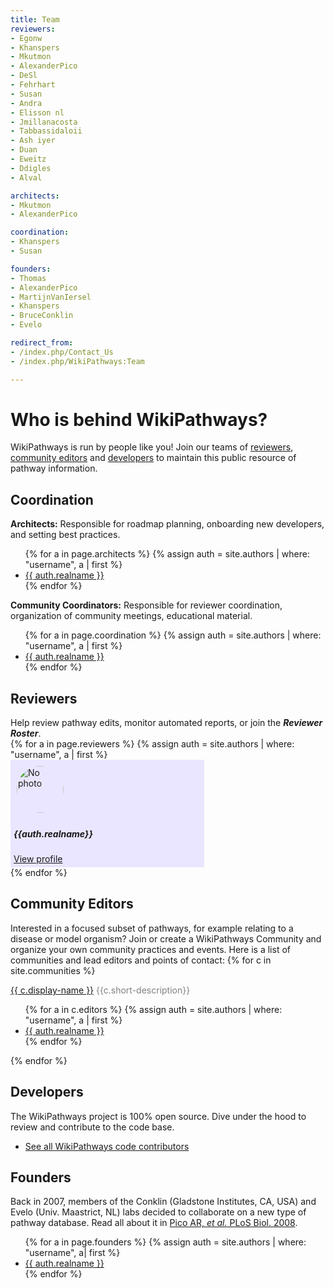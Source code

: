 ```yaml
---
title: Team
reviewers:
- Egonw
- Khanspers
- Mkutmon
- AlexanderPico
- DeSl
- Fehrhart
- Susan
- Andra
- Elisson nl
- Jmillanacosta
- Tabbassidaloii
- Ash iyer
- Duan
- Eweitz
- Ddigles
- Alval

architects:
- Mkutmon
- AlexanderPico

coordination:
- Khanspers
- Susan

founders:
- Thomas
- AlexanderPico
- MartijnVanIersel
- Khanspers
- BruceConklin
- Evelo

redirect_from: 
- /index.php/Contact_Us
- /index.php/WikiPathways:Team

---
```

<h1>Who is behind WikiPathways?</h1>
WikiPathways is run by people like you! Join our teams of <a href="#reviewers">reviewers</a>, <a href="#community_editors">community editors</a> and <a href="#developers">developers</a> to maintain this public resource of pathway information.

<a name="architects"/>
<h2>Coordination</h2>
<b>Architects:</b> Responsible for roadmap planning, onboarding new developers, and setting best practices.
<ul>
{% for a in page.architects %}
    {% assign auth = site.authors | where: "username", a | first  %}
    <li><a href="{{site.url}}/authors/{{a}}.html" title="View profile">{{ auth.realname }}</a></li>
{% endfor %}
</ul>
<b>Community Coordinators:</b> Responsible for reviewer coordination, organization of community meetings, educational material.
<ul>
{% for a in page.coordination %}
    {% assign auth = site.authors | where: "username", a | first  %}
    <li><a href="{{site.url}}/authors/{{a}}.html" title="View profile">{{ auth.realname }}</a></li>
{% endfor %}
</ul>

<a name="reviewers"/>
<h2>Reviewers</h2>
Help review pathway edits, monitor automated reports, or join the <b><i>Reviewer Roster</i></b>.
<div class="row">
{% for a in page.reviewers %}
    {% assign auth = site.authors | where: "username", a | first  %}
<div class="col-sm-3"><div class="card mb-3" style="max-width: 300px; padding:5px; background-color:#eae6ff;">
  <div class="row no-gutters">
    <div class="col-md-4">
      <img src="https://github.com/{{auth.github}}.png" style="object-fit: cover; border-radius: 50%; width: 75px; margin: 5px;" class="card-img" alt="No photo">
    </div>
    <div class="col-md-8">
      <div class="card-body">
        <h5 class="card-title">{{auth.realname}}</h5>
        <p class="card-text"></p>
        <a href="{{auth.url}}" class="btn btn-sm btn-info">View profile</a>
      </div>
    </div>
  </div>
</div></div>
{% endfor %}
</div>

<a name="community_editors"/>
<h2>Community Editors</h2>
Interested in a focused subset of pathways, for example relating to a disease or model organism? Join or create a WikiPathways Community and organize your own community practices and events. Here is a list of communities and lead editors and points of contact:
{% for c in site.communities %}
<p style="margin-bottom:0px;">
<a class="btn btn-sm btn-pill btn-community" href="{{ c.url }}">{{ c.display-name }}</a>
<span style="color:gray;">{{c.short-description}}</span>
</p>
<ul>
    {% for a in c.editors %}
        {% assign auth = site.authors | where: "username", a | first  %}
        <li><a href="{{site.url}}/authors/{{a}}.html" title="View profile">{{ auth.realname }}</a></li>
    {% endfor %}
</ul>
{% endfor %}

<a name="developers"/>
<h2>Developers</h2>
The WikiPathways project is 100% open source. Dive under the hood to review and contribute to the code base.
<ul>
    <li><a href="https://github.com/orgs/wikipathways/people" title="View code contributors" target="_blank">See all WikiPathways code contributors</a></li>
</ul>

<a name="founders"/>
<h2>Founders</h2>
Back in 2007, members of the Conklin (Gladstone Institutes, CA, USA) and Evelo (Univ. Maastrict, NL) labs decided to collaborate on a new type of pathway database. Read all about it in <a href="https://doi.org/10.1371%2Fjournal.pbio.0060184">Pico AR, <i>et al.</i> PLoS Biol. 2008</a>.
<ul>
{% for a in page.founders %}
    {% assign auth = site.authors | where: "username", a| first  %}
    <li><a href="{{site.url}}/authors/{{a}}.html" title="View profile">{{ auth.realname }}</a></li>
{% endfor %}
</ul>

